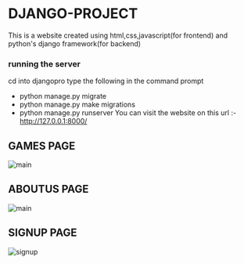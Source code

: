 # DJANGO-PROJECT
This is a website created using html,css,javascript(for frontend)
and python's django framework(for backend)
### running the server
cd into djangopro
type the following  in the command prompt
 - python manage.py migrate
 - python manage.py make migrations
 - python manage.py runserver
You can visit the website on this url :- http://127.0.0.1:8000/


## GAMES PAGE

![main](https://user-images.githubusercontent.com/32770069/51695989-606d4580-202a-11e9-8614-44760974db78.png)



## ABOUTUS PAGE

![main](https://user-images.githubusercontent.com/32770069/51695487-2d768200-2029-11e9-8b89-a77c4d1caae9.png)

## SIGNUP PAGE

![signup](https://user-images.githubusercontent.com/32770069/51695515-42531580-2029-11e9-88d0-a2c8974b640b.png)
